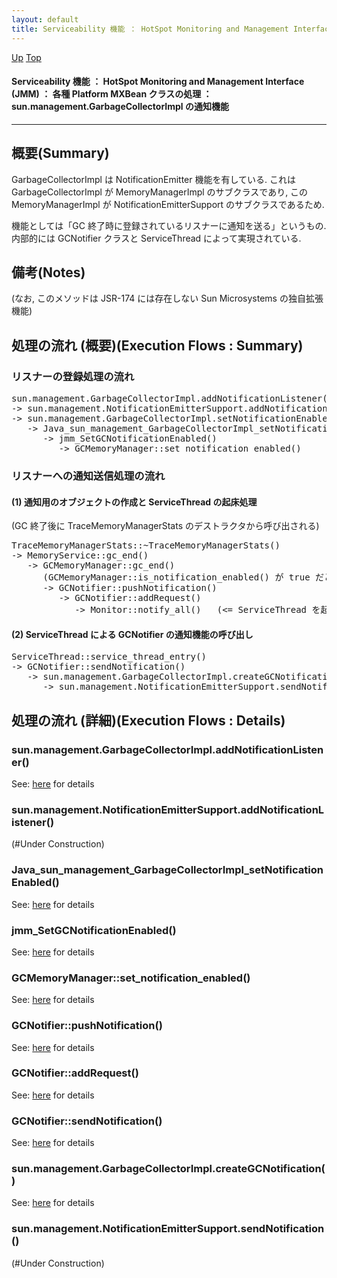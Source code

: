 ```yaml
---
layout: default
title: Serviceability 機能 ： HotSpot Monitoring and Management Interface (JMM) ： 各種 Platform MXBean クラスの処理 ： sun.management.GarbageCollectorImpl の通知機能  
---
```

[Up](noCxwFq9be.html) [Top](../index.html)

#### Serviceability 機能 ： HotSpot Monitoring and Management Interface (JMM) ： 各種 Platform MXBean クラスの処理 ： sun.management.GarbageCollectorImpl の通知機能  

--- 
## 概要(Summary)
GarbageCollectorImpl は NotificationEmitter 機能を有している.
これは GarbageCollectorImpl が MemoryManagerImpl のサブクラスであり, 
この MemoryManagerImpl が NotificationEmitterSupport のサブクラスであるため.

機能としては「GC 終了時に登録されているリスナーに通知を送る」というもの.
内部的には GCNotifier クラスと ServiceThread によって実現されている.

## 備考(Notes)
(なお, このメソッドは JSR-174 には存在しない Sun Microsystems の独自拡張機能)

## 処理の流れ (概要)(Execution Flows : Summary)
### リスナーの登録処理の流れ
<div class="flow-abst"><pre>
sun.management.GarbageCollectorImpl.addNotificationListener()
-&gt; sun.management.NotificationEmitterSupport.addNotificationListener()
-&gt; sun.management.GarbageCollectorImpl.setNotificationEnabled()
   -&gt; Java_sun_management_GarbageCollectorImpl_setNotificationEnabled()
      -&gt; jmm_SetGCNotificationEnabled()
         -&gt; GCMemoryManager::set_notification_enabled()
</pre></div>

### リスナーへの通知送信処理の流れ
#### (1) 通知用のオブジェクトの作成と ServiceThread の起床処理
(GC 終了後に TraceMemoryManagerStats のデストラクタから呼び出される)

<div class="flow-abst"><pre>
TraceMemoryManagerStats::~TraceMemoryManagerStats()
-&gt; MemoryService::gc_end()
   -&gt; GCMemoryManager::gc_end()
      (GCMemoryManager::is_notification_enabled() が true だと GCNotifier::pushNotification() が呼ばれる)
      -&gt; GCNotifier::pushNotification()
         -&gt; GCNotifier::addRequest()
            -&gt; Monitor::notify_all()   (&lt;= ServiceThread を起床させる)
</pre></div>

#### (2) ServiceThread による GCNotifier の通知機能の呼び出し
<div class="flow-abst"><pre>
ServiceThread::service_thread_entry()
-&gt; GCNotifier::sendNotification()
   -&gt; sun.management.GarbageCollectorImpl.createGCNotification()
      -&gt; sun.management.NotificationEmitterSupport.sendNotification()
</pre></div>


## 処理の流れ (詳細)(Execution Flows : Details)
### sun.management.GarbageCollectorImpl.addNotificationListener()
See: [here](no2114JjA.html) for details
### sun.management.NotificationEmitterSupport.addNotificationListener()
(#Under Construction)

### Java_sun_management_GarbageCollectorImpl_setNotificationEnabled()
See: [here](no2114WtG.html) for details
### jmm_SetGCNotificationEnabled()
See: [here](no2114j3M.html) for details
### GCMemoryManager::set_notification_enabled()
See: [here](no2114wBT.html) for details

### GCNotifier::pushNotification()
See: [here](no21149LZ.html) for details
### GCNotifier::addRequest()
See: [here](no2114KWf.html) for details

### GCNotifier::sendNotification()
See: [here](no2114Xgl.html) for details
### sun.management.GarbageCollectorImpl.createGCNotification()
See: [here](no2114kqr.html) for details
### sun.management.NotificationEmitterSupport.sendNotification()
(#Under Construction)







